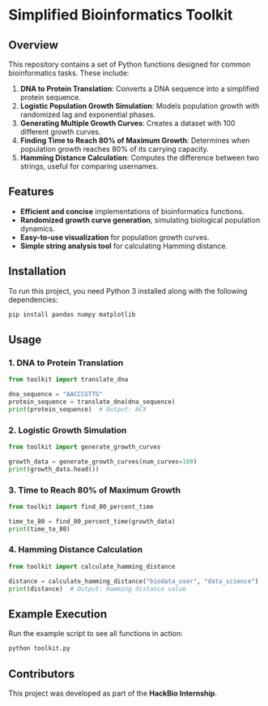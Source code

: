 # Simplified Bioinformatics Toolkit

## Overview
This repository contains a set of Python functions designed for common bioinformatics tasks. These include:

1. **DNA to Protein Translation**: Converts a DNA sequence into a simplified protein sequence.
2. **Logistic Population Growth Simulation**: Models population growth with randomized lag and exponential phases.
3. **Generating Multiple Growth Curves**: Creates a dataset with 100 different growth curves.
4. **Finding Time to Reach 80% of Maximum Growth**: Determines when population growth reaches 80% of its carrying capacity.
5. **Hamming Distance Calculation**: Computes the difference between two strings, useful for comparing usernames.

## Features
- **Efficient and concise** implementations of bioinformatics functions.
- **Randomized growth curve generation**, simulating biological population dynamics.
- **Easy-to-use visualization** for population growth curves.
- **Simple string analysis tool** for calculating Hamming distance.

## Installation
To run this project, you need Python 3 installed along with the following dependencies:

```bash
pip install pandas numpy matplotlib
```

## Usage

### 1. DNA to Protein Translation
```python
from toolkit import translate_dna

dna_sequence = "AACCCGTTG"
protein_sequence = translate_dna(dna_sequence)
print(protein_sequence)  # Output: ACX
```

### 2. Logistic Growth Simulation
```python
from toolkit import generate_growth_curves

growth_data = generate_growth_curves(num_curves=100)
print(growth_data.head())
```

### 3. Time to Reach 80% of Maximum Growth
```python
from toolkit import find_80_percent_time

time_to_80 = find_80_percent_time(growth_data)
print(time_to_80)
```

### 4. Hamming Distance Calculation
```python
from toolkit import calculate_hamming_distance

distance = calculate_hamming_distance("biodata_user", "data_science")
print(distance)  # Output: Hamming distance value
```

## Example Execution
Run the example script to see all functions in action:
```bash
python toolkit.py
```

## Contributors
This project was developed as part of the **HackBio Internship**.


